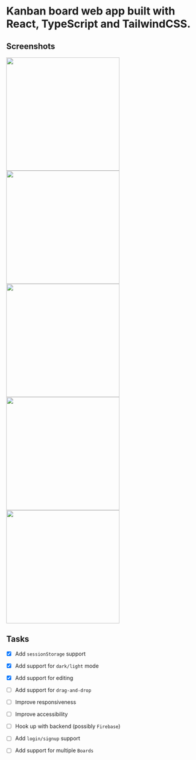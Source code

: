 # Kanban board web app built with React, TypeScript and TailwindCSS.

## Screenshots
<img src="https://user-images.githubusercontent.com/89512426/189521537-54e5d326-47db-40b4-b03b-da5ad843204b.png" width="300" /> <img src="https://user-images.githubusercontent.com/89512426/189521543-d2ca25bd-6da0-4e8b-a68e-4237ea4d4816.png" width="300" /> <img src="https://user-images.githubusercontent.com/89512426/189521544-d003c945-a724-46a2-a2d3-ba2d1b74f351.png" width="300" /> <img src="https://user-images.githubusercontent.com/89512426/189860771-89b2635a-1fbb-4a9d-8e8c-41f168da293f.png" width="300" /> <img src="https://user-images.githubusercontent.com/89512426/189861879-6efc1709-0fe7-40ce-b043-a4d5cd57e316.png" width="300" />

## Tasks
- [x] Add `sessionStorage` support
- [x] Add support for `dark/light` mode
- [x] Add support for editing
- [ ] Add support for `drag-and-drop`
- [ ] Improve responsiveness
- [ ] Improve accessibility
- [ ] Hook up with backend (possibly `Firebase`)
- [ ] Add `login/signup` support
- [ ] Add support for multiple `Boards`

